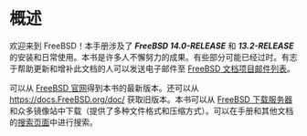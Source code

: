 # 概述

欢迎来到 FreeBSD！本手册涉及了 ***FreeBSD 14.0-RELEASE*** 和 ***13.2-RELEASE*** 的安装和日常使用。本书是许多人不懈努力的成果。有些部分可能已经过时。有志于帮助更新和增补此文档的人可以发送电子邮件至 [FreeBSD 文档项目邮件列表](https://lists.freebsd.org/subscription/freebsd-doc)。

可以从 [FreeBSD 官网](https://www.freebsd.org/)得到本书的最新版本。还可以从 <https://docs.FreeBSD.org/doc/> 获取旧版本。本书可以从 [FreeBSD 下载服务器](https://download.freebsd.org/doc/)和众多镜像站中下载（提供了多种文件格式和压缩方式）。可以在手册和其他文档的[搜索页面](https://www.freebsd.org/search/)中进行搜索。
